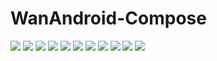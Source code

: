 # WanAndroid-Compose

![](https://github.com/harry235day/WanAndroid-Compose/raw/master/images/1.jpg)
![](https://github.com/harry235day/WanAndroid-Compose/raw/master/images/2.jpg)
![](https://github.com/harry235day/WanAndroid-Compose/raw/master/images/3.jpg)
![](https://github.com/harry235day/WanAndroid-Compose/raw/master/images/4.jpg)
![](https://github.com/harry235day/WanAndroid-Compose/raw/master/images/5.jpg)
![](https://github.com/harry235day/WanAndroid-Compose/raw/master/images/6.jpg)
![](https://github.com/harry235day/WanAndroid-Compose/raw/master/images/7.jpg)
![](https://github.com/harry235day/WanAndroid-Compose/raw/master/images/8.jpg)
![](https://github.com/harry235day/WanAndroid-Compose/raw/master/images/9.jpg)
![](https://github.com/harry235day/WanAndroid-Compose/raw/master/images/10.jpg)
![](https://github.com/harry235day/WanAndroid-Compose/raw/master/images/11.jpg)
